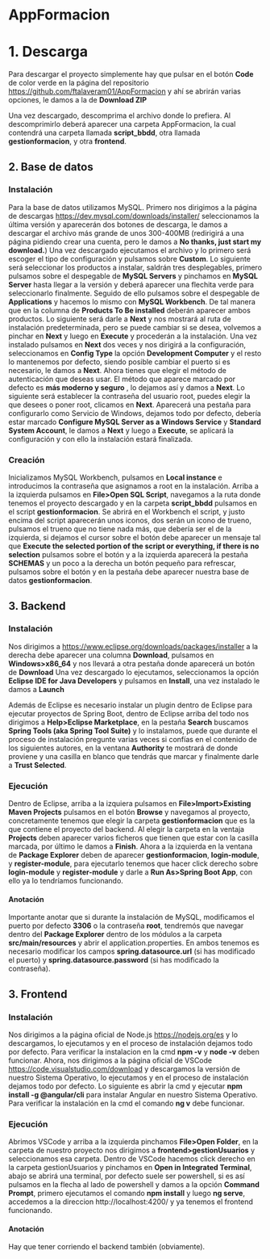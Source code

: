# AppFormacion
# 1. Descarga
Para descargar el proyecto simplemente hay que pulsar en el botón **Code** de color verde en la página del repositorio https://github.com/ftalaveram01/AppFormacion y ahí se abrirán varias opciones, le damos a la de **Download ZIP**

Una vez descargado, descomprima el archivo donde lo prefiera.
Al descomprimirlo deberá aparecer una carpeta AppFormacion, la cual contendrá una carpeta llamada **script_bbdd**, otra llamada **gestionformacion**, y otra **frontend**.

## 2. Base de datos
### Instalación
Para la base de datos utilizamos MySQL.
Primero nos dirigimos a la página de descargas https://dev.mysql.com/downloads/installer/ seleccionamos la última versión y aparecerán dos botones de descarga, le damos a descargar el archivo más grande de unos 300-400MB (redirigirá a una página pidiendo crear una cuenta, pero le damos a **No thanks, just start my download.**) 
Una vez descargado ejecutamos el archivo y lo primero será escoger el tipo de configuración y pulsamos sobre **Custom**. Lo siguiente será seleccionar los productos a instalar, saldrán tres desplegables, primero pulsamos sobre el despegable de **MySQL Servers** y pinchamos en **MySQL Server** hasta llegar a la versión y deberá aparecer una flechita verde para seleccionarlo finalmente. Seguido de ello pulsamos sobre el despegable de **Applications** y hacemos lo mismo con **MySQL Workbench**. De tal manera que en la columna de **Products To Be installed** deberán aparecer ambos productos.
Lo siguiente será darle a **Next** y nos mostrará al ruta de instalación predeterminada, pero se puede cambiar si se desea, volvemos a pinchar en **Next** y luego en **Execute** y procederán a la instalación.
Una vez instalado pulsamos en **Next** dos veces y nos dirigirá a la configuración, seleccionamos en **Config Type** la opción **Development Computer** y el resto lo mantenemos por defecto, siendo posible cambiar el puerto si es necesario, le damos a **Next**.
Ahora tienes que elegir el método de autenticación que deseas usar. El método que aparece marcado por defecto es **más moderno y seguro** , lo dejamos así y damos a **Next**. Lo siguiente será establecer la contraseña del usuario root, puedes elegir la que desees o poner root, clicamos en **Next**. Aparecerá una pestaña para configurarlo como Servicio de Windows, dejamos todo por defecto, debería estar marcado **Configure MySQL Server as a Windows Service** y **Standard System Account**, le damos a **Next** y luego a **Execute**, se aplicará la configuración y con ello la instalación estará finalizada.

### Creación
Inicializamos MySQL Workbench, pulsamos en **Local instance** e introducimos la contraseña que asignamos a root en la instalación.
Arriba a la izquierda pulsamos en **File>Open SQL Script**, navegamos a la ruta donde tenemos el proyecto descargado y en la carpeta **script_bbdd** pulsamos en el script **gestionformacion**. Se abrirá en el Workbench el script, y justo encima del script aparecerán unos iconos, dos serán un icono de trueno, pulsamos el trueno que no tiene nada más, que debería ser el de la izquierda, si dejamos el cursor sobre el botón debe aparecer un mensaje tal que **Execute the selected portion of the script or everything, if there is no selection** pulsamos sobre el botón y a la izquierda aparecerá la pestaña **SCHEMAS** y un poco a la derecha un botón pequeño para refrescar, pulsamos sobre el botón y en la pestaña debe aparecer nuestra base de datos **gestionformacion**.

## 3. Backend
### Instalación
Nos dirigimos a https://www.eclipse.org/downloads/packages/installer a la derecha debe aparecer una columna **Download**, pulsamos en **Windows>x86_64** y nos llevará a otra pestaña donde aparecerá un botón de **Download**
Una vez descargado lo ejecutamos, seleccionamos la opción **Eclipse IDE for Java Developers** y pulsamos en **Install**, una vez instalado le damos a **Launch**

Además de Eclipse es necesario instalar un plugin dentro de Eclipse para ejecutar proyectos de Spring Boot, dentro de Eclipse arriba del todo nos dirigimos a **Help>Eclipse Marketplace**, en la pestaña **Search** buscamos **Spring Tools (aka Spring Tool Suite)** y lo instalamos, puede que durante el proceso de instalación pregunte varias veces si confías en el contenido de los siguientes autores, en la ventana **Authority** te mostrará de donde proviene y una casilla en blanco que tendrás que marcar y finalmente darle a **Trust Selected**.

### Ejecución
Dentro de Eclipse, arriba a la izquiera pulsamos en **File>Import>Existing Maven Projects** pulsamos en el botón **Browse** y navegamos al proyecto, concretamente tenemos que elegir la carpeta **gestionformacion** que es la que contiene el proyecto del backend. Al elegir la carpeta en la ventaja **Projects** deben aparecer varios ficheros que tienen que estar con la casilla marcada, por último le damos a **Finish**.
Ahora a la izquierda en la ventana de **Package Explorer** deben de aparecer **gestionformacion**, **login-module**, y **register-module**, para ejecutarlo tenemos que hacer click derecho sobre **login-module** y **register-module** y darle a **Run As>Spring Boot App**, con ello ya lo tendríamos funcionando.
#### Anotación
Importante anotar que si durante la instalación de MySQL, modificamos el puerto por defecto **3306** o la contraseña **root**, tendremós que navegar dentro del **Package Explorer** dentro de los módulos a la carpeta **src/main/resources** y abrir el application.properties. En ambos tenemos es necesario modificar los campos **spring.datasource.url** (si has modificado el puerto) y **spring.datasource.password** (si has modificado la contraseña).

## 3. Frontend
### Instalación
Nos dirigimos a la página oficial de Node.js https://nodejs.org/es y lo descargamos, lo ejecutamos y en el proceso de instalación dejamos todo por defecto. Para verificar la instalacion en la cmd **npm -v** y **node -v** deben funcionar.
Ahora, nos dirigimos a la página oficial de VSCode https://code.visualstudio.com/download y descargamos la versión de nuestro Sistema Operativo, lo ejecutamos y en el proceso de instalación dejamos todo por defecto.
Lo siguiente es abrir la cmd y ejecutar **npm install -g @angular/cli** para instalar Angular en nuestro Sistema Operativo. Para verificar la instalación en la cmd el comando **ng v** debe funcionar.

### Ejecución
Abrimos VSCode y arriba a la izquierda pinchamos **File>Open Folder**, en la carpeta de nuestro proyecto nos dirigimos a **frontend>gestionUsuarios** y seleccionamos esa carpeta.
Dentro de VSCode hacemos click derecho en la carpeta gestionUsuarios y pinchamos en **Open in Integrated Terminal**, abajo se abrirá una terminal, por defecto suele ser powershell, si es así pulsamos en la flecha al lado de powershell y damos a la opción **Command Prompt**, primero ejecutamos el comando **npm install** y luego **ng serve**, accedemos a la direccion http://localhost:4200/ y ya tenemos el frontend funcionando.
#### Anotación
Hay que tener corriendo el backend también (obviamente).
